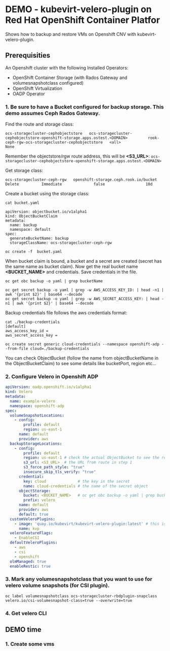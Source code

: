 # DEMO - kubevirt-velero-plugin on Red Hat OpenShift Container Platfor

Shows how to backup and restore VMs on Openshift CNV with kubevirt-velero-plugin. 

## Prerequisities
An Openshift cluster with the following Installed Operators:
- OpenShift Container Storage (with Rados Gateway and volumesnapshotclass configured)
- OpenShift Virtualization
- OADP Operator

### 1. Be sure to have a Bucket configured for backup storage. This demo assumes Ceph Rados Gateway. 

Find the route and storage class:
```oc get route -n openshift-storage
ocs-storagecluster-cephobjectstore   ocs-storagecluster-cephobjectstore-openshift-storage.apps.ostest.<DOMAIN>         rook-ceph-rgw-ocs-storagecluster-cephobjectstore   <all>                             None
```
Remember the objectstore/rgw route address, this will be **<S3_URL>**: `ocs-storagecluster-cephobjectstore-openshift-storage.apps.ostest.<DOMAIN>`

Get storage class:
```oc get sc | grep bucket
ocs-storagecluster-ceph-rgw   openshift-storage.ceph.rook.io/bucket   Delete          Immediate              false                  10d
```
Create a bucket using the storage class:
```
cat bucket.yaml

apiVersion: objectbucket.io/v1alpha1
kind: ObjectBucketClaim
metadata:
  name: backup
  namespace: default
spec:
  generateBucketName: backup
  storageClassName: ocs-storagecluster-ceph-rgw

oc create -f  bucket.yaml
```

When bucket claim is bound, a bucket and a secret are created (secret has the same name as bucket claim). 
Now get the real bucket name **<BUCKET_NAME>** and credentials. Save credentials in the file.
```
oc get obc backup -o yaml | grep bucketName

oc get secret backup -o yaml | grep -w AWS_ACCESS_KEY_ID: | head -n1 | awk '{print $2}' | base64 --decode`
oc get secret backup -o yaml | grep -w AWS_SECRET_ACCESS_KEY: | head -n1 | awk '{print $2}' | base64 --decode
```
Backup credentials file follows the aws credentials format:
```
cat ./backup-credentials
[default]
aws_access_key_id = 
aws_secret_access_key = 
```
```
oc create secret generic cloud-credentials --namespace openshift-adp --from-file cloud=./backup-credentials
```
You can check ObjectBucket (follow the name from objectBucketName in the ObjectBucketClaim) to see some details like bucketPort, region etc...

### 2. Configure Velero in Openshift ADP
```yaml
apiVersion: oadp.openshift.io/v1alpha1
kind: Velero
metadata:
  name: example-velero
  namespace: openshift-adp
spec:
  volumeSnapshotLocations:
    - config:
        profile: default
        region: us-east-1
      name: default
      provider: aws
  backupStorageLocations:
    - config:
        profile: default
        region: us-east-1 # check the actual ObjectBucket to see the region used
        s3_url: <S3_URL>  # the URL from route in step 1
        s3_force_path_style: "true"
        insecure_skip_tls_verify: "true"
      credential:
        key: cloud              # the key in the secret
        name: cloud-credentials # the name of the secret object
      objectStorage:
        bucket: <BUCKET_NAME>   # oc get obc backup -o yaml | grep bucketName
        prefix: velero
      name: default
      provider: aws
      default: true
  customVeleroPlugins:
    - image: 'quay.io/kubevirt/kubevirt-velero-plugin:latest' # this is the actual plugin that we DEMO
      name: kvp
  veleroFeatureFlags:
    - EnableCSI
  defaultVeleroPlugins:
    - aws
    - csi
    - openshift
  olmManaged: true
  enableRestic: true
```

### 3. Mark any volumesnapshotclass that you want to use for velero volume snapshots (for CSI plugin).

`oc label volumesnapshotclass ocs-storagecluster-rbdplugin-snapclass velero.io/csi-volumesnapshot-class=true --overwrite=true`

### 4. Get velero CLI 

## DEMO time

### 1. Create some vms
